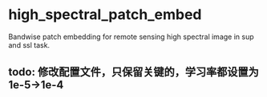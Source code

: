 # high_spectral_patch_embed
Bandwise patch embedding for remote sensing high spectral image in sup and ssl task.

## todo: 修改配置文件，只保留关键的，学习率都设置为1e-5->1e-4